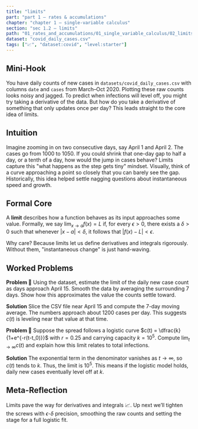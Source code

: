 ```yaml
---
title: "limits"
part: "part 1 – rates & accumulations"
chapter: "chapter 1 – single-variable calculus"
section: "sec 1.2 – limits"
path: "01_rates_and_accumulations/01_single_variable_calculus/02_limits.md"
dataset: "covid_daily_cases.csv"
tags: ["📈", "dataset:covid", "level:starter"]
---
```


## Mini-Hook
You have daily counts of new cases in `datasets/covid_daily_cases.csv` with columns `date` and `cases` from March–Oct 2020. Plotting these raw counts looks noisy and jagged. To predict when infections will level off, you might try taking a derivative of the data. But how do you take a derivative of something that only updates once per day? This leads straight to the core idea of limits.

## Intuition
Imagine zooming in on two consecutive days, say April 1 and April 2. The cases go from 1000 to 1050. If you could shrink that one-day gap to half a day, or a tenth of a day, how would the jump in cases behave? Limits capture this "what happens as the step gets tiny" mindset. Visually, think of a curve approaching a point so closely that you can barely see the gap. Historically, this idea helped settle nagging questions about instantaneous speed and growth.

## Formal Core
A **limit** describes how a function behaves as its input approaches some value. Formally, we say $\lim_{x\to a} f(x) = L$ if, for every $\epsilon>0$, there exists a $\delta>0$ such that whenever $|x-a| < \delta$, it follows that $|f(x)-L| < \epsilon$.

Why care? Because limits let us define derivatives and integrals rigorously. Without them, "instantaneous change" is just hand-waving.

## Worked Problems
**Problem 🌱**  Using the dataset, estimate the limit of the daily new case count as days approach April 15. Smooth the data by averaging the surrounding 7 days. Show how this approximates the value the counts settle toward.

**Solution**  Slice the CSV file near April 15 and compute the 7-day moving average. The numbers approach about 1200 cases per day. This suggests $c(t)$ is leveling near that value at that time.

**Problem 🌳**  Suppose the spread follows a logistic curve $c(t) = \dfrac{k}{1+e^{-r(t-t_0)}}$ with $r=0.25$ and carrying capacity $k=10^5$. Compute $\lim_{t\to\infty} c(t)$ and explain how this limit relates to total infections.

**Solution**  The exponential term in the denominator vanishes as $t\to\infty$, so $c(t)$ tends to $k$. Thus, the limit is $10^5$. This means if the logistic model holds, daily new cases eventually level off at $k$.

## Meta-Reflection
Limits pave the way for derivatives and integrals 📈. Up next we’ll tighten the screws with $\epsilon$-$\delta$ precision, smoothing the raw counts and setting the stage for a full logistic fit.
